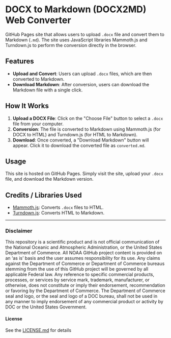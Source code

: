 # DOCX to Markdown (DOCX2MD) Web Converter

GitHub Pages site that allows users to upload `.docx` file and convert them to Markdown (`.md`). The site uses JavaScript libraries Mammoth.js and Turndown.js to perform the conversion directly in the browser.

## Features
- **Upload and Convert**: Users can upload `.docx` files, which are then converted to Markdown.
- **Download Markdown**: After conversion, users can download the Markdown file with a single click.

## How It Works
1. **Upload a DOCX File**: Click on the "Choose File" button to select a `.docx` file from your computer.
2. **Conversion**: The file is converted to Markdown using Mammoth.js (for DOCX to HTML) and Turndown.js (for HTML to Markdown).
3. **Download**: Once converted, a "Download Markdown" button will appear. Click it to download the converted file as `converted.md`.

## Usage

This site is hosted on GitHub Pages. Simply visit the site, upload your `.docx` file, and download the Markdown version.

## Credits / Libraries Used

- [Mammoth.js](https://github.com/mwilliamson/mammoth.js): Converts `.docx` files to HTML.
- [Turndown.js](https://github.com/domchristie/turndown): Converts HTML to Markdown.

----------
### Disclaimer
This repository is a scientific product and is not official communication of the National Oceanic and Atmospheric Administration, or the United States Department of Commerce. All NOAA GitHub project content is provided on an ‘as is’ basis and the user assumes responsibility for its use. Any claims against the Department of Commerce or Department of Commerce bureaus stemming from the use of this GitHub project will be governed by all applicable Federal law. Any reference to specific commercial products, processes, or services by service mark, trademark, manufacturer, or otherwise, does not constitute or imply their endorsement, recommendation or favoring by the Department of Commerce. The Department of Commerce seal and logo, or the seal and logo of a DOC bureau, shall not be used in any manner to imply endorsement of any commercial product or activity by DOC or the United States Government.

#### License
See the [LICENSE.md](./LICENSE.md) for details
